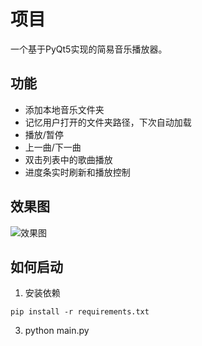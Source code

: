 # 项目

一个基于PyQt5实现的简易音乐播放器。

## 功能

- 添加本地音乐文件夹
- 记忆用户打开的文件夹路径，下次自动加载
- 播放/暂停
- 上一曲/下一曲
- 双击列表中的歌曲播放
- 进度条实时刷新和播放控制

## 效果图

![效果图](./doc/image/software.png)


## 如何启动

1. 安装依赖

```
pip install -r requirements.txt
```
3. python main.py


